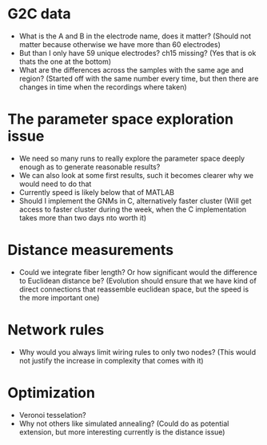 # G2C data
* What is the A and B in the electrode name, does it matter? (Should not matter because otherwise we have more than 60 electrodes)
* But than I only have 59 unique electrodes? ch15 missing? (Yes that is ok thats the one at the bottom)
* What are the differences across the samples with the same age and region? (Started off with the same number every time, but then there are changes in time when the recordings where taken)

# The parameter space exploration issue
* We need so many runs to really explore the parameter space deeply enough as to generate reasonable results?
* We can also look at some first results, such it becomes clearer why we would need to do that
* Currently speed is likely below that of MATLAB
* Should I implement the GNMs in C, alternatively faster cluster
(Will get access to faster cluster during the week, when the C implementation takes more than two days nto worth it)

# Distance measurements
* Could we integrate fiber length? Or how significant would the difference to Euclidean distance be?
(Evolution should ensure that we have kind of direct connections that reassemble euclidean space, but the speed is the more important one)

# Network rules
* Why would you always limit wiring rules to only two nodes? (This would not justify the increase in complexity that comes with it)

# Optimization
* Veronoi tesselation?
* Why not others like simulated annealing? (Could do as potential extension, but more interesting currently is the distance issue)